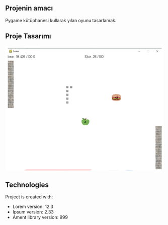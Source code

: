 
## Projenin amacı
Pygame kütüphanesi kullarak yılan oyunu tasarlamak.

## Proje Tasarımı 
![](resim1.png)


	
## Technologies
Project is created with:
* Lorem version: 12.3
* Ipsum version: 2.33
* Ament library version: 999
